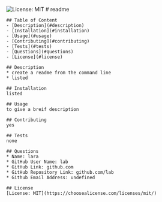 ![License: MIT](https://img.shields.io/badge/license-MIT-yellow)
    # readme
  
    ## Table of Content
    - [Description](#description)
    - [Installation](#installation)
    - [Usage](#usage)
    - [Contributing](#contributing)
    - [Tests](#tests)
    - [Questions](#questions)
    - [License](#license)
  
    ## Description
    * create a readme from the command line
    * listed
  
    ## Installation
    listed
  
    ## Usage
    to give a breif description
  
    ## Contributing
    yes
  
    ## Tests
    none
  
    ## Questions
    * Name: lara
    * GitHub User Name: lab
    * GitHub Link: github.com
    * GitHub Repository Link: github.com/lab
    * Github Email Address: undefined
  
    ## License
    [License: MIT](https://choosealicense.com/licenses/mit/)
    